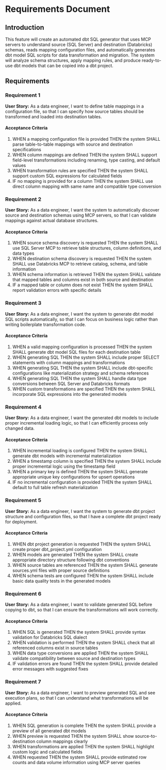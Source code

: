 # Requirements Document

## Introduction

This feature will create an automated dbt SQL generator that uses MCP servers to understand source (SQL Server) and destination (Databricks) schemas, reads mapping configuration files, and automatically generates dbt model SQL scripts for data transformation and migration. The system will analyze schema structures, apply mapping rules, and produce ready-to-use dbt models that can be copied into a dbt project.

## Requirements

### Requirement 1

**User Story:** As a data engineer, I want to define table mappings in a configuration file, so that I can specify how source tables should be transformed and loaded into destination tables.

#### Acceptance Criteria

1. WHEN a mapping configuration file is provided THEN the system SHALL parse table-to-table mappings with source and destination specifications
2. WHEN column mappings are defined THEN the system SHALL support field-level transformations including renaming, type casting, and default values
3. WHEN transformation rules are specified THEN the system SHALL support custom SQL expressions for calculated fields
4. IF no mapping is provided for a column THEN the system SHALL use direct column mapping with same name and compatible type conversion

### Requirement 2

**User Story:** As a data engineer, I want the system to automatically discover source and destination schemas using MCP servers, so that I can validate mappings against actual database structures.

#### Acceptance Criteria

1. WHEN source schema discovery is requested THEN the system SHALL use SQL Server MCP to retrieve table structures, column definitions, and data types
2. WHEN destination schema discovery is requested THEN the system SHALL use Databricks MCP to retrieve catalog, schema, and table information
3. WHEN schema information is retrieved THEN the system SHALL validate that mapped tables and columns exist in both source and destination
4. IF a mapped table or column does not exist THEN the system SHALL report validation errors with specific details

### Requirement 3

**User Story:** As a data engineer, I want the system to generate dbt model SQL scripts automatically, so that I can focus on business logic rather than writing boilerplate transformation code.

#### Acceptance Criteria

1. WHEN a valid mapping configuration is processed THEN the system SHALL generate dbt model SQL files for each destination table
2. WHEN generating SQL THEN the system SHALL include proper SELECT statements with column mappings and transformations
3. WHEN generating SQL THEN the system SHALL include dbt-specific configurations like materialization strategy and schema references
4. WHEN generating SQL THEN the system SHALL handle data type conversions between SQL Server and Databricks formats
5. WHEN custom transformations are specified THEN the system SHALL incorporate SQL expressions into the generated models

### Requirement 4

**User Story:** As a data engineer, I want the generated dbt models to include proper incremental loading logic, so that I can efficiently process only changed data.

#### Acceptance Criteria

1. WHEN incremental loading is configured THEN the system SHALL generate dbt models with incremental materialization
2. WHEN a timestamp column is specified THEN the system SHALL include proper incremental logic using the timestamp field
3. WHEN a primary key is defined THEN the system SHALL generate appropriate unique key configurations for upsert operations
4. IF no incremental configuration is provided THEN the system SHALL default to full table refresh materialization

### Requirement 5

**User Story:** As a data engineer, I want the system to generate dbt project structure and configuration files, so that I have a complete dbt project ready for deployment.

#### Acceptance Criteria

1. WHEN dbt project generation is requested THEN the system SHALL create proper dbt_project.yml configuration
2. WHEN models are generated THEN the system SHALL create appropriate directory structure following dbt conventions
3. WHEN source tables are referenced THEN the system SHALL generate sources.yml files with proper source definitions
4. WHEN schema tests are configured THEN the system SHALL include basic data quality tests in the generated models

### Requirement 6

**User Story:** As a data engineer, I want to validate generated SQL before copying to dbt, so that I can ensure the transformations will work correctly.

#### Acceptance Criteria

1. WHEN SQL is generated THEN the system SHALL provide syntax validation for Databricks SQL dialect
2. WHEN validation is performed THEN the system SHALL check that all referenced columns exist in source tables
3. WHEN data type conversions are applied THEN the system SHALL validate compatibility between source and destination types
4. IF validation errors are found THEN the system SHALL provide detailed error messages with suggested fixes

### Requirement 7

**User Story:** As a data engineer, I want to preview generated SQL and see execution plans, so that I can understand what transformations will be applied.

#### Acceptance Criteria

1. WHEN SQL generation is complete THEN the system SHALL provide a preview of all generated dbt models
2. WHEN preview is requested THEN the system SHALL show source-to-destination column mappings clearly
3. WHEN transformations are applied THEN the system SHALL highlight custom logic and calculated fields
4. WHEN requested THEN the system SHALL provide estimated row counts and data volume information using MCP server queries